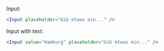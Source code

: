 Input:

```jsx
<Input placeholder="Gib etwas ein..." />
```

Input with text:

```jsx
<Input value="Hamburg" placeholder="Gib etwas ein..." />
```
